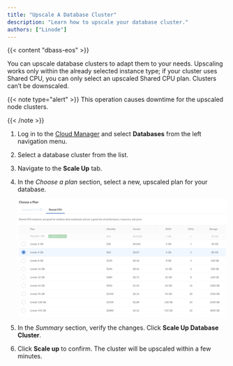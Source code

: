 ```yaml
---
title: "Upscale A Database Cluster"
description: "Learn how to upscale your database cluster."
authors: ["Linode"]
---
```


{{< content "dbass-eos" >}}

You can upscale database clusters to adapt them to your needs. Upscaling works only within the already selected instance type; if your cluster uses Shared CPU, you can only select an upscaled Shared CPU plan. Clusters can’t be downscaled.

{{< note type="alert" >}}
This operation causes downtime for the upscaled node clusters.

{{< /note >}}

1. Log in to the [Cloud Manager](https://cloud.linode.com/) and select **Databases** from the left navigation menu.

1. Select a database cluster from the list. 

1. Navigate to the **Scale Up** tab.

1. In the *Choose a plan* section, select a new, upscaled plan for your database. 

    ![Screenshot of Choose a plan section](upscale-plan.png)

1. In the *Summary* section, verify the changes. Click **Scale Up Database Cluster**.

1. Click **Scale up** to confirm. The cluster will be upscaled within a few minutes. 
